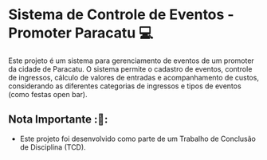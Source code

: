 # Sistema de Controle de Eventos - Promoter Paracatu :computer:

Este projeto é um sistema para gerenciamento de eventos de um promoter da cidade de Paracatu. O sistema permite o cadastro de eventos, controle de ingressos, cálculo de valores de entradas e acompanhamento de custos, considerando as diferentes categorias de ingressos e tipos de eventos (como festas open bar).

## Nota Importante :🚨:

- Este projeto foi desenvolvido como parte de um Trabalho de Conclusão de Disciplina (TCD).



